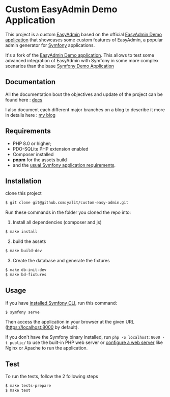 Custom EasyAdmin Demo Application
==========================

This project is a custom [EasyAdmin][1] based on the official [EasyAdmin Demo application][7] that showcases some custom features of EasyAdmin, a popular admin generator for [Symfony][2] applications.

It's a fork of the [EasyAdmin Demo application][7]. This allows to test some advanced integration of EasyAdmin with Symfony in some more complex scenarios than the base [Symfony Demo Application][3]

Documentation
------------

All the documentation bout the objectives and update of the project can be found here : [docs](doc/objectives.md)

I also document each different major branches on a blog to describe it more in details here : [my blog][8]

Requirements
------------

* PHP 8.0 or higher;
* PDO-SQLite PHP extension enabled
* Composer installed
* **pnpm** for the assets build
* and the [usual Symfony application requirements][2].

Installation
------------

clone this project
```bash
$ git clone git@github.com:yalit/custom-easy-admin.git
```

Run these commands in the folder you cloned the repo into:

1. Install all dependencies (composer and js)
```bash
$ make install
```

2. build the assets
```bash
$ make build-dev
```

3. Create the database and generate the fixtures
```bash
$ make db-init-dev
$ make bd-fixtures
```

Usage
-----

If you have [installed Symfony CLI][5], run this command:

```bash
$ symfony serve
```

Then access the application in your browser at the given URL (<https://localhost:8000> by default).

If you don't have the Symfony binary installed, run `php -S localhost:8000 -t public/`
to use the built-in PHP web server or [configure a web server][6] like Nginx or
Apache to run the application.

Test
----

To run the tests, follow the 2 following steps

```bash
$ make tests-prepare
$ make test
```

[1]: https://github.com/EasyCorp/EasyAdminBundle/
[2]: https://symfony.com
[3]: https://github.com/symfony/demo
[4]: https://getcomposer.org/
[5]: https://symfony.com/download
[6]: https://symfony.com/doc/current/cookbook/configuration/web_server_configuration.html
[7]: https://github.com/EasyCorp/easyadmin-demo
[8]: https://yalit.be/blog/2022/04/07/symfony-easyadmin-space-for-extra-functionalities/
